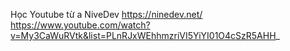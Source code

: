 Học Youtube từ a NiveDev
https://ninedev.net/
https://www.youtube.com/watch?v=My3CaWuRVtk&list=PLnRJxWEhhmzriVI5YiYI01O4cSzR5AHH_